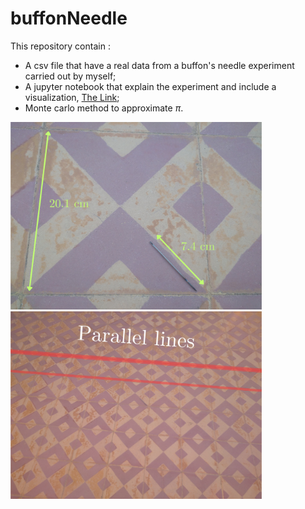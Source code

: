 # buffonNeedle
This repository contain :
- A csv file that have a real data from a buffon's needle experiment carried out by myself;
- A jupyter notebook that explain the experiment and include a visualization, [The Link](https://github.com/omar1010101/buffonNeedle/blob/main/buffonNeedle.ipynb);
- Monte carlo method to approximate $\pi$.
<img src="7 cm.png" height="300">
<img src="Parallel lines.png" height="300">
